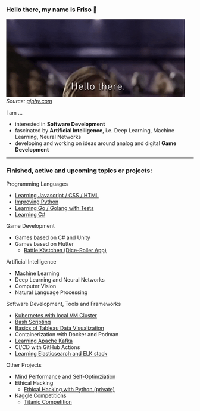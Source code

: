 ### Hello there, my name is Friso 👋

![alt text](./giphy-hello-there.gif)\
_Source: [giphy.com](https://giphy.com/gifs/starwars-star-wars-episode-3-xTiIzJSKB4l7xTouE8)_

<!--
**FOehlschlaeger/FOehlschlaeger** is a ✨ _special_ ✨ repository because its `README.md` (this file) appears on your GitHub profile.

Here are some ideas to get you started:

- 🔭 I’m currently working on ...
- 🌱 I’m currently learning ...
- 👯 I’m looking to collaborate on ...
- 🤔 I’m looking for help with ...
- 💬 Ask me about ...
- 📫 How to reach me: ...
- 😄 Pronouns: ...
- ⚡ Fun fact: ...
-->

I am ...
- interested in **Software Development**
- fascinated by **Artificial Intelligence**, i.e. Deep Learning, Machine Learning, Neural Networks
- developing and working on ideas around analog and digital **Game Development**

<!--
---
### OpenSource Contributions
- [Deepl Python](https://github.com/DeepLcom/deepl-python)
-->

---
### Finished, active and upcoming topics or projects:
Programming Languages
- [Learning Javascript / CSS / HTML](https://github.com/FOehlschlaeger/Learning-Javascript-CSS-HTML)
- [Improving Python](https://github.com/FOehlschlaeger/Improving-Python)
- [Learning Go / Golang with Tests](https://github.com/FOehlschlaeger/Learn-Go-with-Tests)
- [Learning C#](https://github.com/FOehlschlaeger/Learning-C-Sharp)


Game Development
- Games based on C# and Unity
- Games based on Flutter
  - [Battle Kästchen (Dice-Roller App)](https://github.com/FOehlschlaeger/battle-boxes)


Artificial Intelligence
- Machine Learning
- Deep Learning and Neural Networks
- Computer Vision
- Natural Language Processing


Software Development, Tools and Frameworks
- [Kubernetes with local VM Cluster](https://github.com/FOehlschlaeger/Learning-Kubernetes)
- [Bash Scripting](https://github.com/FOehlschlaeger/Learn-Bash-Scripting)
- [Basics of Tableau Data Visualization](https://github.com/FOehlschlaeger/udemy-tableau-fundamentals-of-data-visualization)
- Containerization with Docker and Podman
- [Learning Apache Kafka](https://github.com/FOehlschlaeger/Learning-Kafka)
- CI/CD with GitHub Actions
- [Learning Elasticsearch and ELK stack](https://github.com/FOehlschlaeger/Learning-Elastic)


Other Projects
- [Mind Performance and Self-Optimziation](https://github.com/FOehlschlaeger/Mind-and-Memory)
- Ethical Hacking
  - [Ethical Hacking with Python (private)](https://github.com/FOehlschlaeger/udemy-ethical-hacking-python)
- [Kaggle Competitions](https://www.kaggle.com/)
  - [Titanic Competition](https://github.com/FOehlschlaeger/Kaggle_Titanic)
